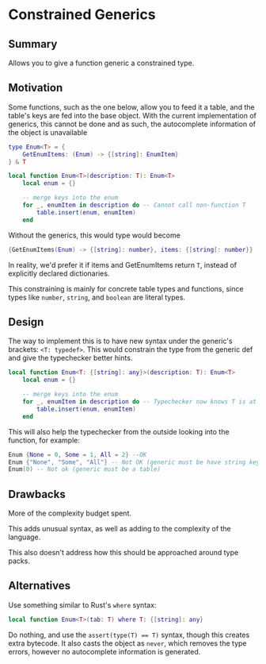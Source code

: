 # Constrained Generics

## Summary

Allows you to give a function generic a constrained type.

## Motivation

Some functions, such as the one below, allow you to feed it a table, and the table's keys are fed into the base object. With the current implementation of generics, this cannot be done and as such, the autocomplete information of the object is unavailable

```lua
type Enum<T> = {
	GetEnumItems: (Enum) -> {[string]: EnumItem}
} & T

local function Enum<T>(description: T): Enum<T>
	local enum = {}

	-- merge keys into the enum
	for _, enumItem in description do -- Cannot call non-function T
		table.insert(enum, enumItem)
	end
```

Without the generics, this would type would become

```lua
{GetEnumItems(Enum) -> {[string]: number}, items: {[string[: number}}
```

In reality, we'd prefer it if items and GetEnumItems return `T`, instead of explicitly declared dictionaries.

This constraining is mainly for concrete table types and functions, since types like `number`, `string`, and `boolean` are literal types.

## Design

The way to implement this is to have new syntax under the generic's brackets: `<T: typedef>`. This would constrain the type from the generic def and give the typechecker better hints.
```lua
local function Enum<T: {[string]: any}>(description: T): Enum<T>
	local enum = {}

	-- merge keys into the enum
	for _, enumItem in description do -- Typechecker now knows T is at least a string table, so this becomes somewhat valid
		table.insert(enum, enumItem)
	end
```

This will also help the typechecker from the outside looking into the function, for example:
```lua
Enum {None = 0, Some = 1, All = 2} --OK
Enum {"None", "Some", "All"} -- Not OK (generic must be have string keys)
Enum(0) -- Not ok (generic must be a table)
```

## Drawbacks

More of the complexity budget spent.

This adds unusual syntax, as well as adding to the complexity of the language.

This also doesn't address how this should be approached around type packs.

## Alternatives

Use something similar to Rust's `where` syntax:
```lua
local function Enum<T>(tab: T) where T: {[string]: any}
```

Do nothing, and use the `assert(type(T) == T)` syntax, though this creates extra bytecode. It also casts the object as `never`, which removes the type errors, however no autocomplete information is generated.
